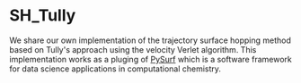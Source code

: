 # SH_Tully
We share our own implementation of the trajectory surface hopping method based on Tully's approach using the velocity Verlet algorithm.
This implementation works as a pluging of [PySurf](https://github.com/MFSJMenger/pysurf) which is a software framework for data science applications in computational chemistry.
